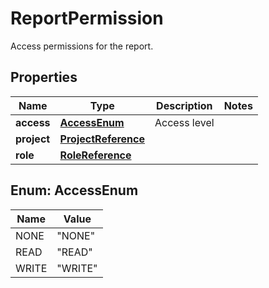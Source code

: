 

# ReportPermission

Access permissions for the report.

## Properties

| Name | Type | Description | Notes |
|------------ | ------------- | ------------- | -------------|
|**access** | [**AccessEnum**](#AccessEnum) | Access level |  |
|**project** | [**ProjectReference**](ProjectReference.md) |  |  |
|**role** | [**RoleReference**](RoleReference.md) |  |  |



## Enum: AccessEnum

| Name | Value |
|---- | -----|
| NONE | &quot;NONE&quot; |
| READ | &quot;READ&quot; |
| WRITE | &quot;WRITE&quot; |



